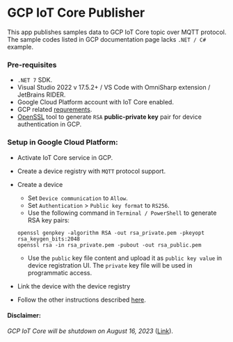 ﻿# GCP IoT Core Publisher

This app publishes samples data to GCP IoT Core topic over MQTT protocol. The sample codes listed in GCP documentation page lacks `.NET / C#` example.

### Pre-requisites

- `.NET 7` SDK.
- Visual Studio 2022 v 17.5.2+ / VS Code with OmniSharp extension / JetBrains RIDER.
- Google Cloud Platform account with IoT Core enabled.
- GCP related [requrements](https://cloud.google.com/iot/docs/requirements).
- [OpenSSL](https://github.com/openssl/openssl) tool to generate `RSA` **public-private key** pair for device authentication in GCP.

### Setup in Google Cloud Platform:

- Activate IoT Core service in GCP.
- Create a device registry with `MQTT` protocol support.
- Create a device
	- Set `Device communication` to `Allow`.
	- Set `Authentication` > `Public key format` to `RS256`.
	- Use the following command in `Terminal / PowerShell` to generate RSA key pairs:
	```
	openssl genpkey -algorithm RSA -out rsa_private.pem -pkeyopt rsa_keygen_bits:2048
	openssl rsa -in rsa_private.pem -pubout -out rsa_public.pem
	```
	- Use the `public` key file content and upload it as `public key value` in device registration UI. The `private` key file will be used in programmatic access.
	
- Link the device with the device registry
- Follow the other instructions described [here](https://cloud.google.com/iot/docs/how-tos/mqtt-bridge).

#### Disclaimer:

_GCP IoT Core will be shutdown on August 16, 2023_ ([Link](https://cloud.google.com/iot/docs/release-notes#August_16_2022)).


